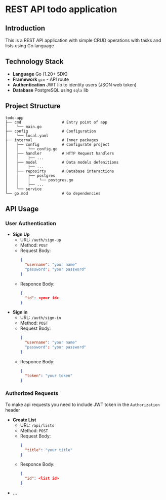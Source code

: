 # REST API todo application

## Introduction

This is a REST API application with simple CRUD operations with tasks and lists using Go language

## Technology Stack
- **Language** Go (1.20+ SDK)
- **Framework** `gin` - API route
- **Authentication** JWT lib to identity users (JSON web token)
- **Database** PostgreSQL using `sqlx` lib

## Project Structure
```
todo-app
├── cmd                  # Entry point of app
│    └── main.go
├── config               # Configuration
│    └── local.yaml
├── internal             # Inner packages
│    ├── config          # Configurate project
│    │    └── config.go  
│    ├── handler         # HTTP Request handlers
│    │    ├── ...
│    ├── model           # Data models defenitions
│    │    ├── ...
│    ├── reposirty       # Database interactions
│    │    ├── postgres
│    │    │    └── postgres.go 
│    │    ├── ...
│    └── service
└── go.mod               # Go dependencies

```

## API Usage

### User Authentication
- **Sign Up**
  - URL: `/auth/sign-up`
  - Method: `POST`
  - Request Body:
    ```json
    {
      "username": "your name"
      "password": "your password"
    }
    ```
  - Responce Body:
    ```json
    {
      "id": <your id>
    }
    ```
- **Sign in**
  - URL: `/auth/sign-in`
  - Method: `POST`
  - Request Body:
    ```json
    {
      "username": "your name"
      "password": "your password"
    }
    ```
  - Responce Body:
    ```json
    {
      "token": "your token"
    }
    ```
### Authorized Requests
To make api requests you need to include JWT token in the `Authorization` header
- **Create List**
  - URL: `/api/lists`
  - Method: `POST`
  - Request Body:
    ```json
    {
      "title": "your title"
    }
    ```
  - Responce Body:
    ```json
    {
      "id": <list id>
    }
    ```
- **...**
